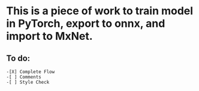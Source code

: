 # This is a piece of work to train model in PyTorch, export to onnx, and import to MxNet.

## To do:
```
-[X] Complete Flow
-[ ] Comments
-[ ] Style Check
